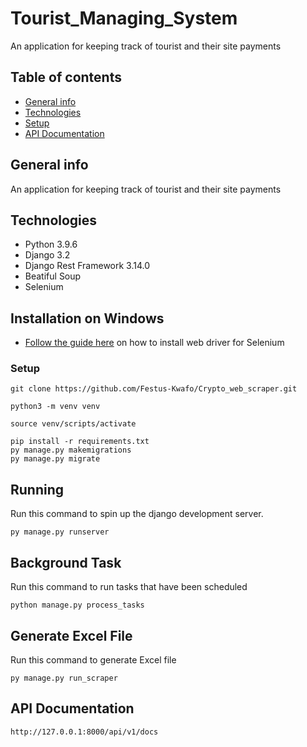 # Tourist_Managing_System
An application for keeping track of tourist and their site payments

## Table of contents
* [General info](#general-info)
* [Technologies](#technologies)
* [Setup](#setup)
* [API Documentation](#api-documentation)



## General info
An application for keeping track of tourist and their site payments


## Technologies
* Python 3.9.6
* Django 3.2
* Django Rest Framework 3.14.0
* Beatiful Soup
* Selenium


## Installation on Windows
* [Follow the guide here](https://www.selenium.dev/documentation/webdriver/getting_started/install_drivers/) on how to install web driver for Selenium
### Setup

```
git clone https://github.com/Festus-Kwafo/Crypto_web_scraper.git
```
  
```
python3 -m venv venv

source venv/scripts/activate

pip install -r requirements.txt
py manage.py makemigrations
py manage.py migrate
```
  
## Running

Run this command to spin up the django development server.

```
py manage.py runserver
```

## Background Task

Run this command to run tasks that have been scheduled 
```
python manage.py process_tasks
```
## Generate Excel File
Run this command to generate Excel file
````
py manage.py run_scraper
````

## API Documentation
```
http://127.0.0.1:8000/api/v1/docs
```

